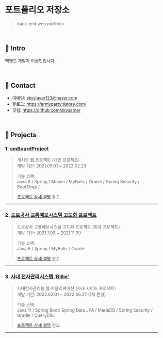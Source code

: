 # 포트폴리오 저장소
>back-end web portfolio

</br>

## :pushpin: Intro
백엔드 개발자 이상민입니다.

</br>

## :pushpin: Contact
- 이메일: skyslayer123@naver.com
- 블로그: https://armyparty.tistory.com/
- 깃헙: https://github.com/skysamer

</br>

## :pushpin: Projects
### 1. [smBoardProject](https://github.com/skysamer/smBoardProject)
>게시판 웹 프로젝트 (개인 프로젝트)  
>개발 기간: 2021.09.01 ~ 2022.02.23
>  
>기술 스택:  
>Java 8 / Spring / Maven / MyBatis / 
>Oracle / Spring Security / BootStrap / 
>
>[프로젝트 상세 설명](https://github.com/skysamer/smBoardProject) 참고

---

### 2. [도로공사 교통예보시스템 고도화 프로젝트](https://github.com/skysamer/portfolio/blob/main/ex_forecast.md)
>도로공사 교통예보시스템 고도화 프로젝트 (회사 프로젝트)  
>개발 기간: 2021.7.09 ~ 2021.11.30  
>  
>기술 스택:  
>Java 8 / Spring / MyBatis / Oracle 
>  
>[프로젝트 상세 설명](https://github.com/skysamer/portfolio/blob/main/ex_forecast.md) 참고

---

### 3. [사내 전사관리시스템 'Billie'](https://github.com/skysamer/billie-springboot/blob/master/README.md)
>사내전사관리용 웹 어플리케이션 (사내 사이드 프로젝트)  
>개발 기간: 2022.02.01 ~ 2022.06.27 (1차 런칭)  
>  
>기술 스택:  
>Java 11 / Spring Boot/ Spring Data JPA / MariaDB / Spring Security / Gradle / QueryDSL
>  
>[프로젝트 상세 설명](https://github.com/skysamer/billie-springboot/blob/master/README.md) 참고

---

